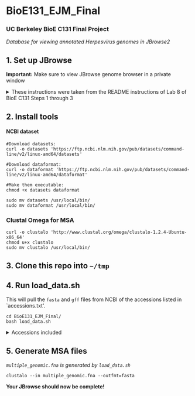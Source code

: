 # BioE131_EJM_Final
### UC Berkeley BioE C131 Final Project
_Database for viewing annotated Herpesvirus genomes in JBrowse2_

## 1. Set up JBrowse
**Important:** Make sure to view JBrowse genome browser in a private window
<details>
    <summary> These instructions were taken from the README instructions of Lab 8 of BioE C131 Steps 1 through 3 </summary>

In terms of simplicity, the order is probably macOS (local unix) simpler than AWS (cloud instance unix) simpler than Windows (non-unix requiring a virtual machine), but in terms of just smoothness of installs (after setting up your instance) AWS should be the simplest, because you'll be running our steps on the exact same type of system where they were tested.

### 1.1. Mac OS setup

Open a terminal and run the line below to install homebrew, a macOS package manager. This will make it easy for you to install necessary packages like apache2 and samtools. You can skip this step if you already have brew installed.

```
'/bin/bash -c "$(curl -fsSL https://raw.githubusercontent.com/Homebrew/install/HEAD/install.sh)"'
```
If this doesn't work, visit https://docs.brew.sh/Installation for further installation options, including a .pkg installer that should be convenient and easy to use.

### 1.2. Windows setup

Enable and set up Windows Subsystem for Linux, using the default Ubuntu distribution. You can skip these steps if you already have WSL set up with a Debian or Ubuntu distribution.

For newer versions of Windows, this command should handle it for you. Further details can be found at https://learn.microsoft.com/en-us/windows/wsl/install. You should restart your computer after the install is done.
```
# this command installs the default linux distribution for your Windows OS, which should be an acceptable Ubuntu version
wsl --install
```
You can check that `wsl` was installed properly by running `wsl -l -v`. If you are running an older Windows 10 version, you may instead need to follow the instructions here: https://learn.microsoft.com/en-us/windows/wsl/install-manual. (In this case, you have to select your Ubuntu version. We recommend Ubuntu 22.04.)

Next, set up your Linux username and password. You can launch WSL the first time from the start menu by searching Ubuntu or you can use windows key+r, type wsl and press enter. Once launched, follow the prompts (see https://learn.microsoft.com/en-us/windows/wsl/setup/environment#set-up-your-linux-username-and-password). Make sure to record the password you choose, although when you launch WSL in future it should automatically sign you in.

For all subsequent steps, run from within the WSL virtual machine. You should be able to start wsl after initial setup by typing wsl in the command line shell or by using the start menu. This way, you should be able to seamlessly run Unix applications and use the Linux instructions in subsequent steps. You will need to install homebrew in step 1.4. in order to get samtools and htslib (which includes tabix) in step 2.3.

### 1.3. AWS Setup

Follow the separate AWS setup guide, then return here to set up linuxbrew below.

### 1.4. Linuxbrew for WSL or AWS

Make sure you are using a Debian or Ubuntu distribution. Then go ahead and install linuxbrew, using the instructions below:

* Switch to root with: `sudo su -`

* Then run: `passwd ubuntu` 

* It is going to prompt: `Enter new UNIX password:`

Set your password to something you can remember for later, or write down. A common password choice is simply `ubuntu` - not very secure at all, but AWS accounts themselves can be made fairly secure.

Exit root by typing `exit`. Note: it is important to exit root, because you do not want to accidentally run future commands with administrator privileges when that might be undesirable. The subsequent command in this case will fail if run from root.

Install brew using the bash script from https://brew.sh/. You will be prompted to set the password you made earlier.
```
/bin/bash -c "$(curl -fsSL https://raw.githubusercontent.com/Homebrew/install/HEAD/install.sh)"
```
After this is complete, add brew to your execution path:
```
echo >> /home/ubuntu/.bashrc
echo 'eval "$(/home/linuxbrew/.linuxbrew/bin/brew shellenv)"' >> /home/ubuntu/.bashrc
eval "$(/home/linuxbrew/.linuxbrew/bin/brew shellenv)"
```
## 2. Install necessary tools

### 2.1. Node.js

Node.js is a cross-platform JavaScript runtime environment that will make is easy to run JBrowse2 command-line tools.

First, check whether Node.js is already installed by running the following. If node v20 is already installed, you can skip to the next step.
```
node -v
```
If Node.js is not installed, install it.

#### macOS

On macOS, you can use brew. You may need to restart the terminal (close and open a new one) to get node -v to run.
```
# NOTE:
# Homebrew is not a Node.js package manager.
# Please ensure it is already installed on your system.
# Follow official instructions at https://brew.sh/
# Homebrew only supports installing major Node.js versions and might not support the latest Node.js version from the 20 release line.
# download and install Node.js
brew install node@20
# verifies the right Node.js version is in the environment
node -v # should print `v20.18.0`
# verifies the right npm version is in the environment
npm -v # should print `10.8.2`
``` 
#### Linux

For Linux, you can use the code below. See https://nodejs.org/en/download/package-manager for more detail.

On AWS and some other Linux setups, you may need to run `sudo apt install unzip` first.

Note: sudo, also known as "super user do", runs commands with root/admin privileges. This can cause harm to your machine if you run the wrong command! It is also, however, a critical tool when doing things like installs - if you try something and are denied due to permissions, sudo is often the solution.
```
# installs fnm (Fast Node Manager)
curl -fsSL https://fnm.vercel.app/install | bash
# activate fnm
source ~/.bashrc
# download and install Node.js
fnm use --install-if-missing 20
# verifies the right Node.js version is in the environment
node -v # should print `v20.18.0`
# verifies the right npm version is in the environment
npm -v # should print `10.8.2`
``` 
### 2.2. @jbrowse/cli

Run the following commands in your shell. This uses the Node.js package manager to download the latest stable version of the jbrowse command line tool, then prints out its version. This should work for both macOS and Linux.
```
sudo npm install -g @jbrowse/cli
jbrowse --version
```
You can also try installing using just npm install -g @jbrowse/cli if the sudo version doesn't run.

### 2.3. System dependencies

Install wget (if not already installed), apache2, samtools, and tabix.

wget is a tool for retrieving files over widely-used Internet protocols like HTTP and FTP.

apache2 allows you to run a web server on your machine.

samtools and tabix, as we have learned earlier in the course, are tools for processing and indexing genome and genome annotation files.

#### macOS
```
# note that apache2 gets installed as httpd for macOS, which is the service you will launch later
brew install wget httpd samtools htslib
```

#### Linux
```
sudo apt install wget apache2
brew install samtools htslib
```
## 3. Apache server setup

### 3.1. Start the apache2 server

Starting up the web server will provide a localhost page to show that apache2 is installed and working correctly. When discussing computer networking, localhost is a hostname that refers to the current computer used to access the network. Note that in WSL2, the linux subsystem may have a different IP address from your Windows OS, and so you will want to use that IP address to be able to find it and load the web page. AWS, on the other hand, will have a public IP address that you need to identify in the aws_instructions.

#### macOS

```
sudo brew services start httpd
```
#### Linux
```
sudo service apache2 start
```
### 3.2. Getting the host

If you are running locally on your mac, the hostname is just localhost. However, for WSL and AWS, you will need to do a bit of work to find the right ip address. For local hosting, the url will be `http://localhost:8080/` or `http://XX.XXX.XXX.XX:8080/`, where Xs are replaced with the appropriate IP address from the WSL steps below.

#### WSL
```
# from within WSL, run the linux server launch command to launch the service, then print out you WSL IP address so you can access the server from your Windows browser
# if the ip command isn't recognized, install iproute and then try again
# sudo apt install iproute2
ip addr show eth0 | grep "inet\b" | awk '{print $2}' | cut -d/ -f1
```
This should give you an ip address you can use to access the web server.

#### AWS

In your instance summary page, there should be an "auto-assigned IP address." Your web server can be accessed at `http://ipaddress`. You don't need to provide a port.

### 3.3. Access the web server

Open a browser and type the appropriate url into the address bar. You should then get to a page that says "It works!" (for AWS there may be some additional info). If you have trouble accessing the server, you can try checking your firewall settings and disabling any VPNs or proxies to make sure traffic to localhost is allowed.

### 3.4. Verify apache2 server folder

Apache2 web servers serve files from within a root directory. This is configurable in the httpd.conf configuration file, but you shouldn't have to change it (in fact, changing the conf file is not recommended unless you know what you are doing).

For a normal linux installation, the folder should be `/var/www` or `/var/www/html`, whereas when you install on macOS using brew it will likely be in `/opt/homebrew/var/www` (for M1) or `/usr/local/var/www`(for Intel). You can run brew --prefix to get the brew install location, and then from there it is in the `var/www` folder.

Verify that one of these folders exists (it should currently be empty, except possibly for an index file, but we will now populate it with JBrowse 2). If you have e.g. a www folder with no www/html folder, and your web server is showing the "It works!" message, you can assume that the www one is the root directory.

Take note of what the folder is, and use the command below to store it as a command-line variable. We can reference this variable in the rest of our code, to save on typing. You will need to re-run the `export` if you restart your terminal session!
```
# be sure to replace the path with your actual true path!
export APACHE_ROOT='/path/to/rootdir'
```
If you are really struggling to find the APACHE_ROOT folder, you could try searching for it.
```
sudo find / -name "www" 2>/dev/null
```
### 3.5. Download JBrowse 2

First create a temporary working directory as a staging area. You can use any folder you want, but moving forward we are assuming you created ~/tmp in your home folder.
```
mkdir ∼/tmp
cd ∼/tmp
```
Next, download and copy over JBrowse 2 into the apache2 root dir, setting the owner to the current user with `chown` and printing out the version number. This version doesn't have to match the command-line jbrowse version, but it should be a version that makes sense.
```
jbrowse create output_folder
sudo mv output_folder $APACHE_ROOT/jbrowse2
sudo chown -R $(whoami) $APACHE_ROOT/jbrowse2
```
### 3.6. Test your jbrowse install

In your browser, now type in `http://yourhost/jbrowse2/`, where yourhost is either localhost or the IP address from earlier. Now you should see the words "It worked!" with a green box underneath saying "JBrowse 2 is installed." with some additional details.
</details>

## 2. Install tools
#### NCBI dataset 
```
#Download datasets:
curl -o datasets 'https://ftp.ncbi.nlm.nih.gov/pub/datasets/command-line/v2/linux-amd64/datasets'

#Download dataformat:
curl -o dataformat 'https://ftp.ncbi.nlm.nih.gov/pub/datasets/command-line/v2/linux-amd64/dataformat'

#Make them executable: 
chmod +x datasets dataformat

sudo mv datasets /usr/local/bin/
sudo mv dataformat /usr/local/bin/
```
### Clustal Omega for MSA
```
curl -o clustalo 'http://www.clustal.org/omega/clustalo-1.2.4-Ubuntu-x86_64'
chmod u+x clustalo
sudo mv clustalo /usr/local/bin/
```
## 3. Clone this repo into `~/tmp`

## 4. Run load_data.sh
This will pull the `fasta` and `gff` files from NCBI of the accessions listed in `accessions.txt'.
```
cd BioE131_EJM_Final/
bash load_data.sh
```
<details>
    <summary> Accessions included </summary>

|Family     | Strain      |Link       |Accession Number|
|------------|------------|-----------|------------|
| Simplexvirus | Herpes simplex virus type 1 (HSV-1)| https://www.ncbi.nlm.nih.gov/datasets/genome/GCF_000859985.2/| GCF_000859985.2 | 
| Simplexvirus | Herpes simplex virus type 1 (HSV-2)| https://www.ncbi.nlm.nih.gov/datasets/genome/GCA_027936265.1/ | GCA_027936265.1| 
| Varicellovirus| Varicella-zoster virus (VZV)| https://www.ncbi.nlm.nih.gov/datasets/genome/GCF_000858285.1/| GCF_000858285.1 | 
| Varicellovirus | Simian varicella virus (SVV) | https://www.ncbi.nlm.nih.gov/datasets/genome/GCF_000848845.1/ | GCF_000848845.1| 
| Mardivirus | Turkey herpesvirus (HVT) | https://www.ncbi.nlm.nih.gov/datasets/genome/GCF_000839725.1/| GCF_000839725.1 | 
| Iltovirus | Psittacid herpesvirus 1 (PsHV-1) | https://www.ncbi.nlm.nih.gov/datasets/genome/GCF_000840765.1/ | GCF_000840765.1 | 
| Cytomegalovirus | Human cytomegalovirus (HCMV) | https://www.ncbi.nlm.nih.gov/datasets/genome/GCF_000845245.1/ |  GCF_000845245.1 | 
| Muromegalovirus | Murine cytomegalovirus (MCMV) | https://www.ncbi.nlm.nih.gov/datasets/genome/GCF_008792765.1/ | GCF_008792765.1 | 
| Roseolovirus | Human herpesvirus 7 (HHV-7) | https://www.ncbi.nlm.nih.gov/datasets/genome/GCF_000848125.1/ | GCF_000848125.1 | 
| Lymphocryptovirus | Epstein-Barr virus (EBV) | https://www.ncbi.nlm.nih.gov/datasets/genome/GCF_002402265.1/ | GCF_002402265.1 | 
| Rhadinovirus | Human herpesvirus 8 (HHV-8) | https://www.ncbi.nlm.nih.gov/datasets/genome/GCF_000838265.1/ | GCF_000838265.1 | 
| Ictalurivirus | Channel catfish virus (CCV) | https://www.ncbi.nlm.nih.gov/datasets/genome/GCF_000839325.1/ | GCF_000839325.1 | 
| Undefined genus | Ostreid herpesvirus 1 (OHV) | https://www.ncbi.nlm.nih.gov/datasets/genome/GCF_000846065.1/ | GCF_000846065.1 | 
</details>

## 5. Generate MSA files
_`multiple_genomic.fna` is generated by `load_data.sh`_
```
clustalo --in multiple_genomic.fna --outfmt=fasta
```

**Your JBrowse should now be complete!** 